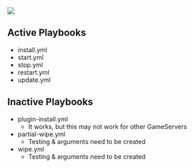 <img src="https://cdn.akamai.steamstatic.com/steam/apps/252490/header.jpg"/>

## Active Playbooks
* install.yml
* start.yml
* stop.yml
* restart.yml
* update.yml

## Inactive Playbooks
* plugin-install.yml
    * It works, but this may not work for other GameServers
* partial-wipe.yml
    * Testing & arguments need to be created
* wipe.yml
    * Testing & arguments need to be created